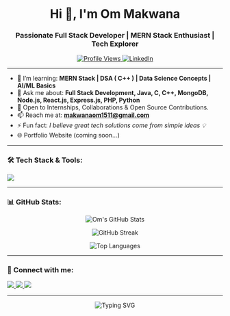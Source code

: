 <h1 align="center">Hi 👋, I'm Om Makwana</h1>
<h3 align="center">Passionate Full Stack Developer | MERN Stack Enthusiast | Tech Explorer</h3>

<p align="center">
  <a href="https://github.com/MakwanaOm1615">
    <img src="https://komarev.com/ghpvc/?username=MakwanaOm1615&label=Profile%20views&color=0e75b6&style=flat" alt="Profile Views" />
  </a>
  <a href="https://www.linkedin.com/in/om-makwana-490aa7239/">
    <img src="https://img.shields.io/badge/LinkedIn-Om%20Makwana-blue?logo=linkedin&logoColor=white" alt="LinkedIn" />
  </a>
</p>

---

- 🌱 I’m learning: **MERN Stack | DSA ( C++ ) | Data Science Concepts | AI/ML Basics**
- 💬 Ask me about: **Full Stack Development, Java, C, C++, MongoDB, Node.js, React.js, Express.js, PHP, Python**
- 💼 Open to Internships, Collaborations & Open Source Contributions.
- 📫 Reach me at: **makwanaom1511@gmail.com**
- ⚡ Fun fact: *I believe great tech solutions come from simple ideas 💡*
- 🌐 Portfolio Website (coming soon...)

---

<h3>🛠️ Tech Stack & Tools:</h3>
<p align="left">
  <img src="https://skillicons.dev/icons?i=html,css,js,react,nodejs,mongodb,express,java,c,cpp,php,python,mysql,git,github,figma,vscode" />
</p>

---

<h3>📊 GitHub Stats:</h3>
<p align="center">
  <img src="https://github-readme-stats.vercel.app/api?username=MakwanaOm1615&show_icons=true&theme=tokyonight" alt="Om's GitHub Stats" />
</p>

<p align="center">
  <img src="https://github-readme-streak-stats.herokuapp.com/?user=MakwanaOm1615&theme=tokyonight" alt="GitHub Streak" />
</p>

<p align="center">
  <img src="https://github-readme-stats.vercel.app/api/top-langs/?username=MakwanaOm1615&layout=compact&theme=tokyonight" alt="Top Languages" />
</p>

---

<h3>🤝 Connect with me:</h3>
<p align="left">
  <a href="https://www.linkedin.com/in/om-makwana-490aa7239/" target="_blank">
    <img src="https://img.shields.io/badge/LinkedIn-Om%20Makwana-blue?style=for-the-badge&logo=linkedin&logoColor=white" />
  </a>
  <a href="mailto:makwanaom1511@gmail.com" target="_blank">
    <img src="https://img.shields.io/badge/Gmail-makwanaom1511%40gmail.com-red?style=for-the-badge&logo=gmail&logoColor=white" />
  </a>
    <a href="https://github.com/MakwanaOm1615" target="_blank">
    <img src="https://img.shields.io/badge/GitHub-Follow-181717?style=for-the-badge&logo=github&logoColor=white" />
  </a>
</p>

---

<p align="center">
  <img src="https://readme-typing-svg.demolab.com?font=Fira+Code&duration=3000&pause=1000&color=00FFAB&center=true&vCenter=true&width=435&lines=Full+Stack+Developer;MERN+Stack+Enthusiast;Always+Learning+Something+New" alt="Typing SVG" />
</p>
